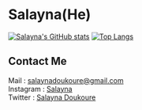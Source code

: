 # Salayna(He)
[![Salayna's GitHub stats](https://github-readme-stats.vercel.app/api?username=Salayna&show_icons=true&theme=gruvbox)](https://github.com/anuraghazra/github-readme-stats)
[![Top Langs](https://github-readme-stats.vercel.app/api/top-langs/?username=Salayna&layout=compact)](https://github.com/anuraghazra/github-readme-stats)

 ## Contact Me
 
 Mail : salaynadoukoure@gmail.com   
 Instagram : [Salayna](https://www.instagram.com/_salayna/)  
 Twitter : [Salayna Doukoure](https://twitter.com/DoukoureSalayna)
<!--
**Salayna/Salayna** is a ✨ _special_ ✨ repository because its `README.md` (this file) appears on your GitHub profile.

Here are some ideas to get you started:

- 🔭 I’m currently working on ...
- 🌱 I’m currently learning ...
- 👯 I’m looking to collaborate on ...
- 🤔 I’m looking for help with ...
- 💬 Ask me about ...
- 📫 How to reach me: ...
- 😄 Pronouns: ...
- ⚡ Fun fact: ...
-->
